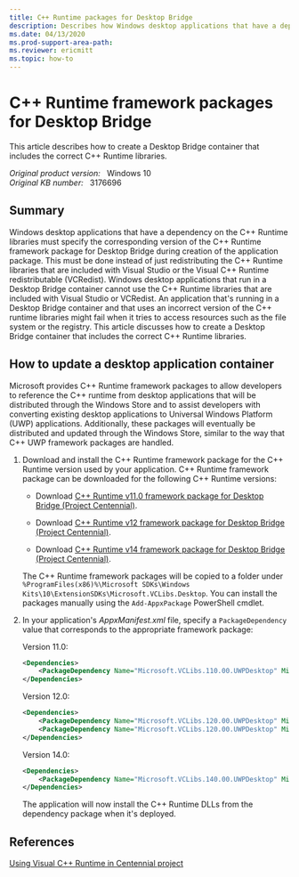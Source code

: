 ```yaml
---
title: C++ Runtime packages for Desktop Bridge
description: Describes how Windows desktop applications that have a dependency on the C++ Runtime libraries can"t redistribute the version of the libraries that's included with Visual Studio or via the Visual C++ redistributable (VCRedist) packages. Explains how to create a Desktop Bridge container that includes the correct C++ Runtime libraries.
ms.date: 04/13/2020
ms.prod-support-area-path: 
ms.reviewer: ericmitt
ms.topic: how-to
---
```

# C++ Runtime framework packages for Desktop Bridge

This article describes how to create a Desktop Bridge container that includes the correct C++ Runtime libraries.

_Original product version:_ &nbsp; Windows 10  
_Original KB number:_ &nbsp; 3176696

## Summary

Windows desktop applications that have a dependency on the C++ Runtime libraries must specify the corresponding version of the C++ Runtime framework package for Desktop Bridge during creation of the application package. This must be done instead of just redistributing the C++ Runtime libraries that are included with Visual Studio or the Visual C++ Runtime redistributable (VCRedist). Windows desktop applications that run in a Desktop Bridge container cannot use the C++ Runtime libraries that are included with Visual Studio or VCRedist. An application that's running in a Desktop Bridge container and that uses an incorrect version of the C++ runtime libraries might fail when it tries to access resources such as the file system or the registry. This article discusses how to create a Desktop Bridge container that includes the correct C++ Runtime libraries.

## How to update a desktop application container

Microsoft provides C++ Runtime framework packages to allow developers to reference the C++ runtime from desktop applications that will be distributed through the Windows Store and to assist developers with converting existing desktop applications to Universal Windows Platform (UWP) applications. Additionally, these packages will eventually be distributed and updated through the Windows Store, similar to the way that C++ UWP framework packages are handled.

1. Download and install the C++ Runtime framework package for the C++ Runtime version used by your application. C++ Runtime framework package can be downloaded for the following C++ Runtime versions:

    - Download [C++ Runtime v11.0 framework package for Desktop Bridge (Project Centennial)](https://www.microsoft.com/download/details.aspx?id=53340).

    - Download [C++ Runtime v12 framework package for Desktop Bridge (Project Centennial)](https://www.microsoft.com/download/details.aspx?id=53176).

    - Download [C++ Runtime v14 framework package for Desktop Bridge (Project Centennial)](https://www.microsoft.com/download/details.aspx?id=53175).

    The C++ Runtime framework packages will be copied to a folder under `%ProgramFiles(x86)%\Microsoft SDKs\Windows Kits\10\ExtensionSDKs\Microsoft.VCLibs.Desktop`. You can install the packages manually using the `Add-AppxPackage` PowerShell cmdlet.

2. In your application's *AppxManifest.xml* file, specify a `PackageDependency` value that corresponds to the appropriate framework package:

    Version 11.0:

    ```xml
    <Dependencies>
        <PackageDependency Name="Microsoft.VCLibs.110.00.UWPDesktop" MinVersion="11.0.61135.0" Publisher="CN=Microsoft Corporation, O=Microsoft Corporation, L=Redmond, S=Washington, C=US"/>
    </Dependencies>
    ```

    Version 12.0:

    ```xml
    <Dependencies>
        <PackageDependency Name="Microsoft.VCLibs.120.00.UWPDesktop" MinVersion="120.40653.0" Publisher="CN=Microsoft Corporation, O=Microsoft Corporation, L=Redmond, S=Washington, C=US" />
        <PackageDependency Name="Microsoft.VCLibs.120.00.UWPDesktop" MinVersion="12.0.40653.0" Publisher="CN=Microsoft Corporation, O=Microsoft Corporation, L=Redmond, S=Washington, C=US" />
    </Dependencies>
    ```

    Version 14.0:

    ```xml
    <Dependencies>
        <PackageDependency Name="Microsoft.VCLibs.140.00.UWPDesktop" MinVersion="14.0.24217.0" Publisher="CN=Microsoft Corporation, O=Microsoft Corporation, L=Redmond, S=Washington, C=US" />
    </Dependencies>
    ```

    The application will now install the C++ Runtime DLLs from the dependency package when it's deployed.

## References

 [Using Visual C++ Runtime in Centennial project](https://devblogs.microsoft.com/cppblog/using-visual-c-runtime-in-centennial-project/)
